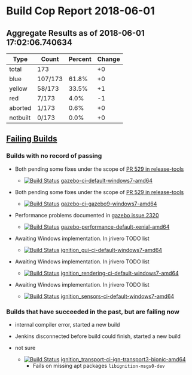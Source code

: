 # Build Cop Report 2018-06-01

## Aggregate Results as of 2018-06-01 17:02:06.740634

| Type | Count | Percent | Change |
|--|--|--|--|
| total | 173 | | +0 |
| blue | 107/173 | 61.8% | +0 |
| yellow | 58/173 | 33.5% | +1 |
| red | 7/173 | 4.0% | -1 |
| aborted | 1/173 | 0.6% | +0 |
| notbuilt | 0/173 | 0.0% | +0 |

## [Failing Builds](https://build.osrfoundation.org/view/main/view/BuildCopFail/)


### Builds with no record of passing


* Both pending some fixes under the scope of [PR 529 in release-tools](https://bitbucket.org/osrf/release-tools/pull-requests/529/fix-windows-gazebo-build/diff)

    * [![Build Status](https://build.osrfoundation.org/job/gazebo-ci-default-windows7-amd64//badge/icon)](https://build.osrfoundation.org/job/gazebo-ci-default-windows7-amd64/) [gazebo-ci-default-windows7-amd64](https://build.osrfoundation.org/job/gazebo-ci-default-windows7-amd64/)


* Both pending some fixes under the scope of [PR 529 in release-tools](https://bitbucket.org/osrf/release-tools/pull-requests/529/fix-windows-gazebo-build/diff)

    * [![Build Status](https://build.osrfoundation.org/job/gazebo-ci-gazebo9-windows7-amd64//badge/icon)](https://build.osrfoundation.org/job/gazebo-ci-gazebo9-windows7-amd64/) [gazebo-ci-gazebo9-windows7-amd64](https://build.osrfoundation.org/job/gazebo-ci-gazebo9-windows7-amd64/)


* Performance problems documented in [gazebo issue 2320](https://bitbucket.org/osrf/gazebo/issues/2320/performance_transport_stress-test-times)

    * [![Build Status](https://build.osrfoundation.org/job/gazebo-performance-default-xenial-amd64//badge/icon)](https://build.osrfoundation.org/job/gazebo-performance-default-xenial-amd64/) [gazebo-performance-default-xenial-amd64](https://build.osrfoundation.org/job/gazebo-performance-default-xenial-amd64/)


* Awaiting Windows implementation. In jrivero TODO list

    * [![Build Status](https://build.osrfoundation.org/job/ignition_gui-ci-default-windows7-amd64//badge/icon)](https://build.osrfoundation.org/job/ignition_gui-ci-default-windows7-amd64/) [ignition_gui-ci-default-windows7-amd64](https://build.osrfoundation.org/job/ignition_gui-ci-default-windows7-amd64/)


* Awaiting Windows implementation. In jrivero TODO list

    * [![Build Status](https://build.osrfoundation.org/job/ignition_rendering-ci-default-windows7-amd64//badge/icon)](https://build.osrfoundation.org/job/ignition_rendering-ci-default-windows7-amd64/) [ignition_rendering-ci-default-windows7-amd64](https://build.osrfoundation.org/job/ignition_rendering-ci-default-windows7-amd64/)


* Awaiting Windows implementation. In jrivero TODO list

    * [![Build Status](https://build.osrfoundation.org/job/ignition_sensors-ci-default-windows7-amd64//badge/icon)](https://build.osrfoundation.org/job/ignition_sensors-ci-default-windows7-amd64/) [ignition_sensors-ci-default-windows7-amd64](https://build.osrfoundation.org/job/ignition_sensors-ci-default-windows7-amd64/)


### Builds that have succeeded in the past, but are failing now


* internal compiler error, started a new build


* Jenkins disconnected before build could finish, started a new build


* not sure

    * [![Build Status](https://build.osrfoundation.org/job/ignition_transport-ci-ign-transport3-bionic-amd64//badge/icon)](https://build.osrfoundation.org/job/ignition_transport-ci-ign-transport3-bionic-amd64/) [ignition_transport-ci-ign-transport3-bionic-amd64](https://build.osrfoundation.org/job/ignition_transport-ci-ign-transport3-bionic-amd64/)
        * Fails on missing apt packages `libignition-msgs0-dev`